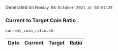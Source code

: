 Generated on `Monday 04-October-2021 at 02:07:25`

### Current to Target Coin Ratio
`current_coin_ratio.sh`

Date|Current|Target|Ratio
---|---|---|---
